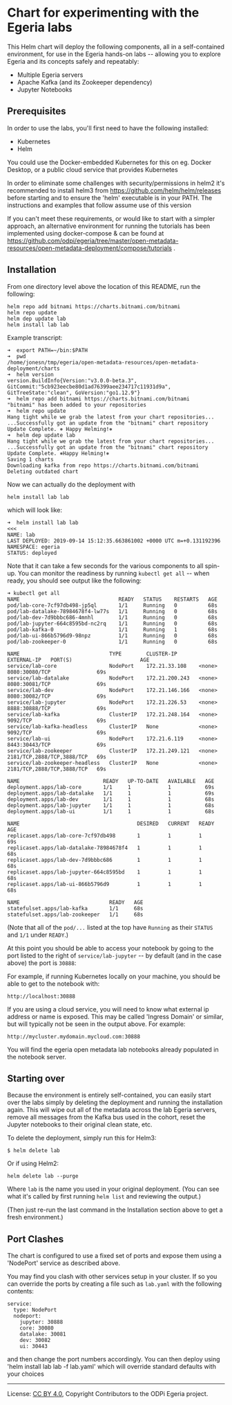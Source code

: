 <!-- SPDX-License-Identifier: CC-BY-4.0 -->
<!-- Copyright Contributors to the ODPi Egeria project. -->

# Chart for experimenting with the Egeria labs

This Helm chart will deploy the following components, all in a self-contained environment,
for use in the Egeria hands-on labs -- allowing you to explore Egeria and its concepts safely
and repeatably:

- Multiple Egeria servers
- Apache Kafka (and its Zookeeper dependency)
- Jupyter Notebooks

## Prerequisites

In order to use the labs, you'll first need to have the following installed:

- Kubernetes
- Helm

You could use the Docker-embedded Kubernetes for this on eg. Docker Desktop,
or a public cloud service that provides Kubernetes 

In order to eliminate some challenges with security/permissions in helm2 it's recommended to install
helm3 from https://github.com/helm/helm/releases before starting and to ensure the 'helm' executable is in your PATH. The
instructions and examples that follow assume use of this version

If you can't meet these requirements, or would like to start with a simpler approach,
an alternative environment for running the tutorials has been implemented using docker-compose & can be found at https://github.com/odpi/egeria/tree/master/open-metadata-resources/open-metadata-deployment/compose/tutorials .

## Installation

From one directory level above the location of this README, run the following:

```shell script
helm repo add bitnami https://charts.bitnami.com/bitnami
helm repo update
helm dep update lab
helm install lab lab
```
Example transcript:
```text
➜  export PATH=~/bin:$PATH
➜  pwd
/home/jonesn/tmp/egeria/open-metadata-resources/open-metadata-deployment/charts
➜  helm version
version.BuildInfo{Version:"v3.0.0-beta.3", GitCommit:"5cb923eecbe80d1ad76399aee234717c11931d9a", GitTreeState:"clean", GoVersion:"go1.12.9"}
➜  helm repo add bitnami https://charts.bitnami.com/bitnami
"bitnami" has been added to your repositories
➜  helm repo update
Hang tight while we grab the latest from your chart repositories...
...Successfully got an update from the "bitnami" chart repository
Update Complete. ⎈ Happy Helming!⎈
➜  helm dep update lab
Hang tight while we grab the latest from your chart repositories...
...Successfully got an update from the "bitnami" chart repository
Update Complete. ⎈Happy Helming!⎈
Saving 1 charts
Downloading kafka from repo https://charts.bitnami.com/bitnami
Deleting outdated chart
```
Now we can actually do the deployment with
```shell script
helm install lab lab
```
which will look like:
```text
➜  helm install lab lab                                                                                  <<<
NAME: lab
LAST DEPLOYED: 2019-09-14 15:12:35.663861002 +0000 UTC m=+0.131192396
NAMESPACE: egeria
STATUS: deployed
```
Note that it can take a few seconds for the various components to all spin-up. You can monitor
the readiness by running `kubectl get all` -- when ready, you should see output like the following:
```text
➜ kubectl get all
NAME                                READY   STATUS    RESTARTS   AGE
pod/lab-core-7cf97db498-jp5ql       1/1     Running   0          68s
pod/lab-datalake-78984678f4-lw77s   1/1     Running   0          68s
pod/lab-dev-7d9bbbc686-4mnhl        1/1     Running   0          68s
pod/lab-jupyter-664c8595bd-nc2rq    1/1     Running   0          68s
pod/lab-kafka-0                     1/1     Running   1          68s
pod/lab-ui-866b5796d9-98npz         1/1     Running   0          68s
pod/lab-zookeeper-0                 1/1     Running   0          68s

NAME                             TYPE        CLUSTER-IP       EXTERNAL-IP   PORT(S)                      AGE
service/lab-core                 NodePort    172.21.33.108    <none>        8080:30080/TCP               69s
service/lab-datalake             NodePort    172.21.200.243   <none>        8080:30081/TCP               69s
service/lab-dev                  NodePort    172.21.146.166   <none>        8080:30082/TCP               69s
service/lab-jupyter              NodePort    172.21.226.53    <none>        8888:30888/TCP               69s
service/lab-kafka                ClusterIP   172.21.248.164   <none>        9092/TCP                     69s
service/lab-kafka-headless       ClusterIP   None             <none>        9092/TCP                     69s
service/lab-ui                   NodePort    172.21.6.119     <none>        8443:30443/TCP               69s
service/lab-zookeeper            ClusterIP   172.21.249.121   <none>        2181/TCP,2888/TCP,3888/TCP   69s
service/lab-zookeeper-headless   ClusterIP   None             <none>        2181/TCP,2888/TCP,3888/TCP   69s

NAME                           READY   UP-TO-DATE   AVAILABLE   AGE
deployment.apps/lab-core       1/1     1            1           69s
deployment.apps/lab-datalake   1/1     1            1           69s
deployment.apps/lab-dev        1/1     1            1           68s
deployment.apps/lab-jupyter    1/1     1            1           68s
deployment.apps/lab-ui         1/1     1            1           68s

NAME                                      DESIRED   CURRENT   READY   AGE
replicaset.apps/lab-core-7cf97db498       1         1         1       69s
replicaset.apps/lab-datalake-78984678f4   1         1         1       68s
replicaset.apps/lab-dev-7d9bbbc686        1         1         1       68s
replicaset.apps/lab-jupyter-664c8595bd    1         1         1       68s
replicaset.apps/lab-ui-866b5796d9         1         1         1       68s

NAME                             READY   AGE
statefulset.apps/lab-kafka       1/1     68s
statefulset.apps/lab-zookeeper   1/1     68s
```
(Note that all of the `pod/...` listed at the top have `Running` as their `STATUS` and `1/1` under `READY`.)

At this point you should be able to access your notebook by going to the port listed to the right of
`service/lab-jupyter` -- by default (and in the case above) the port is `30888`:

For example, if running Kubernetes locally on your machine, you should be able to get to the notebook
with:

```text
http://localhost:30888
```
If you are using a cloud service, you will need to know what external ip address or name is exposed. This may be called 'Ingress Domain' or similar, but will typically not be seen in the output above. For example:
```
http://mycluster.mydomain.mycloud.com:30888
```

You will find the egeria open metadata lab notebooks already populated in the notebook server.
## Starting over

Because the environment is entirely self-contained, you can easily start over the labs simply
by deleting the deployment and running the installation again. This will wipe out all of the
metadata across the lab Egeria servers, remove all messages from the Kafka bus used in the cohort,
reset the Jupyter notebooks to their original clean state, etc.

To delete the deployment, simply run this for Helm3:

```shell script
$ helm delete lab
```
Or if using Helm2:
```shell script
helm delete lab --purge
```

Where `lab` is the name you used in your original deployment. (You can see what it's called by first running `helm list` and reviewing the output.)

(Then just re-run the last command in the Installation section above to get a fresh environment.)
## Port Clashes
The chart is configured to use a fixed set of ports and expose them using a 'NodePort' service as described above.

You may find you clash with other services setup in your cluster. If so you can override the ports by creating a file such as `lab.yaml` with the following contents:
```
service:
  type: NodePort
  nodeport:
    jupyter: 30888
    core: 30080
    datalake: 30081
    dev: 30082
    ui: 30443
```
and then change the port numbers accordingly.
You can then deploy using
'helm install lab lab -f lab.yaml' which will override standard defaults with your choices

----
License: [CC BY 4.0](https://creativecommons.org/licenses/by/4.0/),
Copyright Contributors to the ODPi Egeria project.
